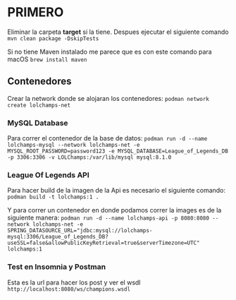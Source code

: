 # PRIMERO

Eliminar la carpeta **target** si la tiene.
Despues ejecutar el siguiente comando `mvn clean package -DskipTests`

Si no tiene Maven instalado me parece que es con este comando para macOS
`brew install maven`

## Contenedores

Crear la network donde se alojaran los contenedores:
`podman network create lolchamps-net`

### MySQL Database

Para correr el contenedor de la base de datos:
`podman run -d --name lolchamps-mysql --network lolchamps-net -e MYSQL_ROOT_PASSWORD=password123 -e MYSQL_DATABASE=League_of_Legends_DB -p 3306:3306 -v LOLChamps:/var/lib/mysql mysql:8.1.0`

### League Of Legends API 
Para hacer build de la imagen de la Api es necesario el siguiente comando:
`podman build -t lolchamps:1 .`

Y para correr un contenedor en donde podamos correr la images es de la siguiente manera:
`podman run -d --name lolchamps-api -p 8080:8080 --network lolchamps-net -e SPRING_DATASOURCE_URL="jdbc:mysql://lolchamps-mysql:3306/League_of_Legends_DB?useSSL=false&allowPublicKeyRetrieval=true&serverTimezone=UTC" lolchamps:1`


### Test en Insomnia y Postman
Esta es la url para hacer los post y ver el wsdl
`http://localhost:8080/ws/champions.wsdl`
